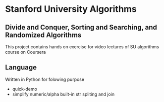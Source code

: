 
Stanford University Algorithms 
========================================================================

Divide and Conquer, Sorting and Searching, and Randomized Algorithms
------------------------------------------------------------------------

This project contains hands on exercise for video lectures of SU algorithms course on Coursera


## Language
Written in Python for folowing purpose
- quick-demo
- simplify numeric/alpha built-in str spliting and join
